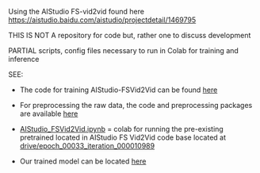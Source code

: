 Using the AIStudio FS-vid2vid found here https://aistudio.baidu.com/aistudio/projectdetail/1469795 

THIS IS NOT A repository for code but, rather one to discuss development

PARTIAL scripts, config files necessary to run in Colab for training and inference

SEE:

*  The code for training AIStudio-FSVid2Vid can be found [here](https://drive.google.com/drive/folders/1ZqkhkmHLehTmpvY2XUBlHQ386ckr1CxG )

*   For preprocessing the raw data, the code and preprocessing packages are available [here](https://drive.google.com/drive/folders/1qY7QlORd2qCaayiUn4-aWbCRJ3ma7VWM )



*  [AIStudio_FSVid2Vid.ipynb](https://github.com/grewe/AutoGuide/blob/main/Models/AIStudioFSVid2VId/Code/AIStudio_FSVid2Vid.ipynb) = colab for running the pre-existing pretrained located in AIStudio FS Vid2Vid code base located at  [drive/epoch_00033_iteration_000010989](https://drive.google.com/drive/folders/1X0Cf0uwN-3vZPj4NTr-aJ0Y5QpsmSDVZ)

*  Our trained model can be located [here](https://drive.google.com/drive/folders/17mSFn9lYqFEzfOBuxxw3QKSGSUBxdX3z)

